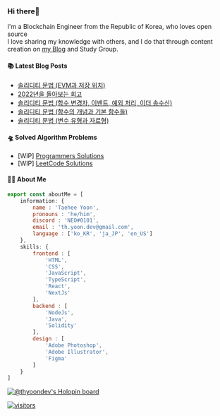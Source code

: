 ### Hi there👋
I'm a Blockchain Engineer from the Republic of Korea, who loves open source    
I love sharing my knowledge with others, and I do that through content creation on [my Blog](https://velog.io/@thyoondev) and Study Group.

<!-- <a href="https://github.com/anuraghazra/github-readme-stats">
    <img align="center" src = "https://github-readme-stats.vercel.app/api?username=thyoondev&count_private=true&show_icons=true&include_all_commits=true&hide_border=true&hide_title=true">
</a> -->

#### 📚 Latest Blog Posts 

<!-- BLOG-POST-LIST:START -->
- [솔리디티 문법 &lpar;EVM과 저장 위치&rpar;](https://velog.io/@thyoondev/%EC%86%94%EB%A6%AC%EB%94%94%ED%8B%B0-%EB%AC%B8%EB%B2%95-EVM%EA%B3%BC-%EC%A0%80%EC%9E%A5-%EC%9C%84%EC%B9%98)
- [2022년을 돌아보는 회고](https://velog.io/@thyoondev/2022%EB%85%84%EC%9D%84-%EB%8F%8C%EC%95%84%EB%B3%B4%EB%8A%94-%ED%9A%8C%EA%B3%A0)
- [솔리디티 문법 &lpar;함수 변경자, 이벤트, 예외 처리, 이더 송수신&rpar;](https://velog.io/@thyoondev/%EC%86%94%EB%A6%AC%EB%94%94%ED%8B%B0-%EB%AC%B8%EB%B2%95-%ED%95%A8%EC%88%98-%EB%B3%80%EA%B2%BD%EC%9E%90-%EC%9D%B4%EB%B2%A4%ED%8A%B8-%EC%98%88%EC%99%B8-%EC%B2%98%EB%A6%AC-%EC%9D%B4%EB%8D%94-%EC%86%A1%EC%88%98%EC%8B%A0)
- [솔리디티 문법 &lpar;함수의 개념과 기본 함수들&rpar;](https://velog.io/@thyoondev/%EC%86%94%EB%A6%AC%EB%94%94%ED%8B%B0-%EB%AC%B8%EB%B2%95-%ED%95%A8%EC%88%98%EC%9D%98-%EA%B0%9C%EB%85%90%EA%B3%BC-%EA%B8%B0%EB%B3%B8-%ED%95%A8%EC%88%98%EB%93%A4)
- [솔리디티 문법 &lpar;변수 유형과 자료형&rpar;](https://velog.io/@thyoondev/%EC%86%94%EB%A6%AC%EB%94%94%ED%8B%B0-%EB%AC%B8%EB%B2%95-%EB%B3%80%EC%88%98-%EC%9C%A0%ED%98%95%EA%B3%BC-%EC%9E%90%EB%A3%8C%ED%98%95)
<!-- BLOG-POST-LIST:END -->

#### 🛸 Solved Algorithm Problems
- [WIP] [Programmers Solutions](https://github.com/guui-programmers/Programmers-Algorithm/tree/main/thyoondev)
- [WIP] [LeetCode Solutions](https://github.com/Google-wait/codingtest-study/tree/main/thyoondev)


#### 👨‍💻 About Me
```js
export const aboutMe = [
    information: {
        name : 'Taehee Yoon',
        pronouns : 'he/him',
        discord : 'NEO#0101',
        email : 'th.yoon.dev@gmail.com',
        language : ['ko_KR', 'ja_JP', 'en_US']
    },
    skills: {
        frontend : [
            'HTML',
            'CSS',
            'JavaScript',
            'TypeScript',
            'React',
            'NextJs'
        ],
        backend : [
            'NodeJs',
            'Java',
            'Solidity'
        ],
        design : [
            'Adobe Photoshop',
            'Adobe Illustrator',
            'Figma'
        ]
    }
]

```

[![@thyoondev's Holopin board](https://holopin.me/thyoondev)](https://holopin.io/@thyoondev)

[![visitors](https://hits.seeyoufarm.com/api/count/incr/badge.svg?url=https%3A%2F%2Fgithub.com%2Fthyoondev%2Fthyoondev&count_bg=%230A54A2&title_bg=%23555555&icon=&icon_color=%23E7E7E7&title=hits&title=visitors&edge_flat=false)](https://hits.seeyoufarm.com)

